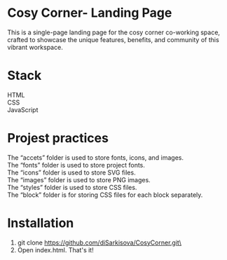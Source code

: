 # Cosy Corner- Landing Page
This is a single-page landing page for the cosy corner co-working space, crafted to showcase the unique features, benefits, and community of this vibrant workspace.
# Stack
HTML\
CSS\
JavaScript
# Projest practices
The “accets” folder is used to store fonts, icons, and images.\
The “fonts” folder is used to store project fonts.\
  The “icons” folder is used to store SVG files.\
  The “images” folder is used to store PNG images.\
The “styles” folder is used to store CSS files.\
The “block” folder is for storing CSS files for each block separately.
# Installation
1. git clone <https://github.com/diSarkisova/CosyCorner.git\>
2. Open index.html. That's it!

